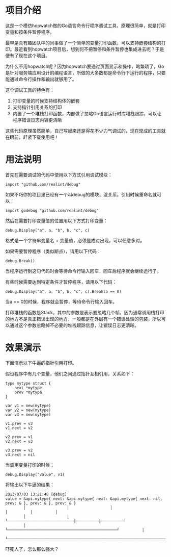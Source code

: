 项目介绍
========

这是一个模仿hopwatch做的Go语言命令行程序调试工具，原理很简单，就是打印变量和按条件暂停程序。

最早是真有趣团队中的同事做了一个简单的变量打印函数，可以支持嵌套结构的打印。最近看到hopwatch项目后，想到何不把暂停和条件暂停也集成进去呢？于是便有了现在这个项目。

为什么不用hopwatch呢？因为hopwatch要通过页面显示和操作，略繁琐了，Go是针对服务端应用设计的编程语言，所做的大多数都是命令行下运行的程序，只要能通过命令行操作和输出就够用了。

这个调试工具的特色有：

1. 打印变量的时候支持结构体的嵌套
2. 支持指针引用关系的打印
3. 内置了一个堆栈打印函数，内部做了忽略Go语言运行时库堆栈跟踪，可以让程序错误日志内容更清晰

这些代码原理虽然简单，自己写起来还是得花不少力气调试的，现在现成的工具就在眼前，赶紧下载使用吧！

用法说明
========

首先在需要调试的代码中使用以下方式引用调试模块：

	import "github.com/realint/debug"

如果不巧你的项目里已经有一个叫debug的模块，没关系，引用时候重命名就可以：

	import godebug "github.com/realint/debug"

然后在需要打印变量值的位置用以下方式打印变量：

	debug.Display("a", a, "b", b, "c", c)

格式是一个字符串变量名 + 变量值，必须是成对出现，可以任意多对。

如果需要暂停程序（类似断点），请用以下代码：

	debug.Break()

当程序运行到这句代码时会等待命令行输入回车，回车后程序就会继续运行了。

有些时候需要达到特定条件才暂停程序，请用以下代码：

	debug.Display("a", a, "b", b, "c", c).Break(a == 0)

当a == 0的时候，程序就会暂停，等待命令行输入回车。

打印堆栈的函数是Stack，其中的参数是表示要忽略几个帧，因为通常调用栈打印的地方不是真正错误出现的地方，一般都是在外层有一个错误处理的包装，所以可以通过这个参数忽略掉不必要的堆栈跟踪信息，让错误日志更清晰。

效果演示
=======

下面演示以下牛逼的指针引用打印。

假设程序中有几个变量，他们之间通过指针互相引用，关系如下：

	type mytype struct {
		next *mytype
		prev *mytype
	}

	var v1 = new(mytype)
	var v2 = new(mytype)
	var v3 = new(mytype)

	v1.prev = v3
	v1.next = v2

	v2.prev = v1
	v2.next = v3

	v3.prev = v2
	v3.next = nil

当调用变量打印的时候：

	debug.Display("value", v1)

将输出以下牛逼的结果：

	2013/07/03 13:21:48 [debug]
	value = &api.mytype{ next: &api.mytype{ next: &api.mytype{ next: nil, prev: & }, prev: & }, prev: & }
	        │                  │                  │                             │          │          │
	        │                  │                  └─────────────────────────────┼──────────┼──────────┘
	        │                  └────────────────────────────────────────────────┘          │
	        └──────────────────────────────────────────────────────────────────────────────┘

吓死人了，怎么那么强大？